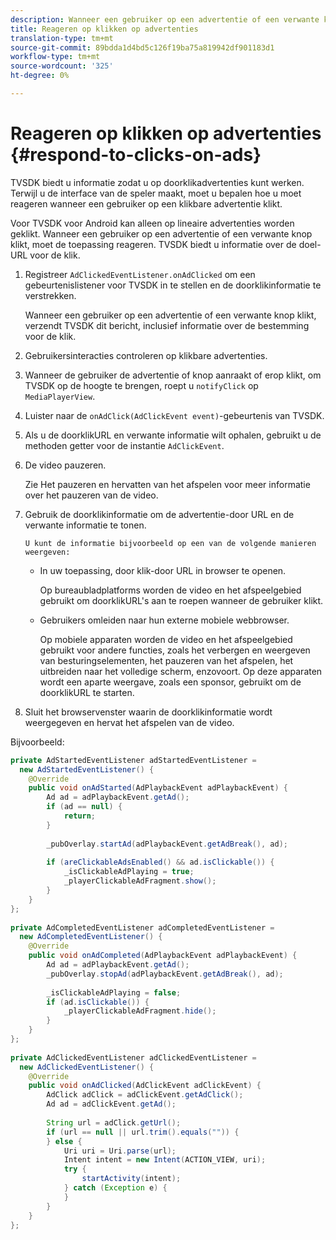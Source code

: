 ```yaml
---
description: Wanneer een gebruiker op een advertentie of een verwante knop klikt, moet de toepassing reageren. TVSDK biedt u informatie over de doel-URL voor de klik.
title: Reageren op klikken op advertenties
translation-type: tm+mt
source-git-commit: 89bdda1d4bd5c126f19ba75a819942df901183d1
workflow-type: tm+mt
source-wordcount: '325'
ht-degree: 0%

---
```



# Reageren op klikken op advertenties {#respond-to-clicks-on-ads}

TVSDK biedt u informatie zodat u op doorklikadvertenties kunt werken. Terwijl u de interface van de speler maakt, moet u bepalen hoe u moet reageren wanneer een gebruiker op een klikbare advertentie klikt.

Voor TVSDK voor Android kan alleen op lineaire advertenties worden geklikt.
Wanneer een gebruiker op een advertentie of een verwante knop klikt, moet de toepassing reageren. TVSDK biedt u informatie over de doel-URL voor de klik.

1. Registreer `AdClickedEventListener.onAdClicked` om een gebeurtenislistener voor TVSDK in te stellen en de doorklikinformatie te verstrekken.

   Wanneer een gebruiker op een advertentie of een verwante knop klikt, verzendt TVSDK dit bericht, inclusief informatie over de bestemming voor de klik.
1. Gebruikersinteracties controleren op klikbare advertenties.
1. Wanneer de gebruiker de advertentie of knop aanraakt of erop klikt, om TVSDK op de hoogte te brengen, roept u `notifyClick` op `MediaPlayerView`.
1. Luister naar de `onAdClick(AdClickEvent event)`-gebeurtenis van TVSDK.
1. Als u de doorklikURL en verwante informatie wilt ophalen, gebruikt u de methoden getter voor de instantie `AdClickEvent`.
1. De video pauzeren.

   Zie Het pauzeren en hervatten van het afspelen voor meer informatie over het pauzeren van de video.
1. Gebruik de doorklikinformatie om de advertentie-door URL en de verwante informatie te tonen.

       U kunt de informatie bijvoorbeeld op een van de volgende manieren weergeven:
   
   * In uw toepassing, door klik-door URL in browser te openen.

      Op bureaubladplatforms worden de video en het afspeelgebied gebruikt om doorklikURL&#39;s aan te roepen wanneer de gebruiker klikt.
   * Gebruikers omleiden naar hun externe mobiele webbrowser.

      Op mobiele apparaten worden de video en het afspeelgebied gebruikt voor andere functies, zoals het verbergen en weergeven van besturingselementen, het pauzeren van het afspelen, het uitbreiden naar het volledige scherm, enzovoort. Op deze apparaten wordt een aparte weergave, zoals een sponsor, gebruikt om de doorklikURL te starten.

1. Sluit het browservenster waarin de doorklikinformatie wordt weergegeven en hervat het afspelen van de video.

<!--<a id="example_2D93228E510D438C8AB5559897817A47"></a>-->

Bijvoorbeeld:

```java
private AdStartedEventListener adStartedEventListener =  
  new AdStartedEventListener() { 
    @Override 
    public void onAdStarted(AdPlaybackEvent adPlaybackEvent) { 
        Ad ad = adPlaybackEvent.getAd(); 
        if (ad == null) { 
            return; 
        } 
 
        _pubOverlay.startAd(adPlaybackEvent.getAdBreak(), ad); 
 
        if (areClickableAdsEnabled() && ad.isClickable()) { 
            _isClickableAdPlaying = true; 
            _playerClickableAdFragment.show(); 
        } 
    } 
}; 
 
private AdCompletedEventListener adCompletedEventListener =  
  new AdCompletedEventListener() { 
    @Override 
    public void onAdCompleted(AdPlaybackEvent adPlaybackEvent) { 
        Ad ad = adPlaybackEvent.getAd(); 
        _pubOverlay.stopAd(adPlaybackEvent.getAdBreak(), ad); 
 
        _isClickableAdPlaying = false; 
        if (ad.isClickable()) { 
            _playerClickableAdFragment.hide(); 
        } 
    } 
}; 
 
private AdClickedEventListener adClickedEventListener =  
  new AdClickedEventListener() { 
    @Override 
    public void onAdClicked(AdClickEvent adClickEvent) { 
        AdClick adClick = adClickEvent.getAdClick(); 
        Ad ad = adClickEvent.getAd(); 
 
        String url = adClick.getUrl(); 
        if (url == null || url.trim().equals("")) { 
        } else { 
            Uri uri = Uri.parse(url); 
            Intent intent = new Intent(ACTION_VIEW, uri); 
            try { 
                startActivity(intent); 
            } catch (Exception e) { 
            } 
        } 
    } 
}; 
```


